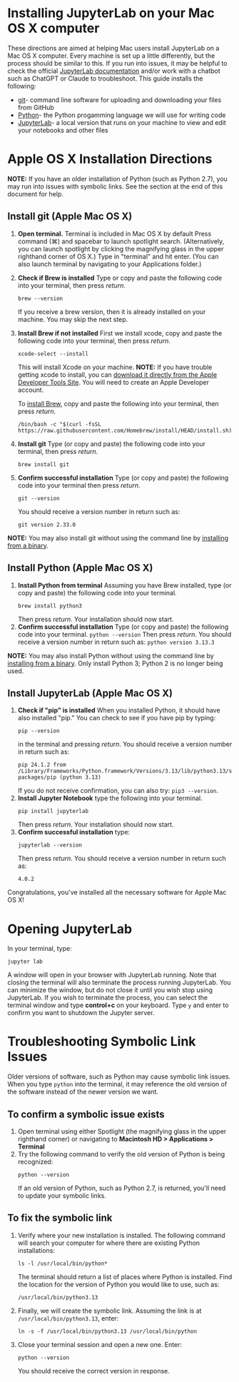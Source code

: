 # Installing JupyterLab on your Mac OS X computer

These directions are aimed at helping Mac users install JupyterLab on a Mac OS X computer. Every machine is set up a little differently, but the process should be similar to this. If you run into issues, it may be helpful to check the official [JupyterLab documentation](https://jupyterlab.readthedocs.io/en/stable/getting_started/installation.html) and/or work with a chatbot such as ChatGPT or Claude to troubleshoot. This guide installs the following:

* [git](https://git-scm.com/)- command line software for uploading and downloading your files from GitHub
* [Python](https://www.python.org/)- the Python progamming language we will use for writing code
* [JupyterLab](https://jupyter.org/)- a local version that runs on your machine to view and edit your notebooks and other files

# Apple OS X Installation Directions
**NOTE:** If you have an older installation of Python (such as Python 2.7), you may run into issues with symbolic links. See the section at the end of this document for help.

## Install git (Apple Mac OS X)

1. **Open terminal.** Terminal is included in Mac OS X by default Press command (⌘) and spacebar to launch spotlight search. (Alternatively, you can launch spotlight by clicking the magnifying glass in the upper righthand corner of OS X.) Type in "terminal" and hit enter. (You can also launch terminal by navigating to your Applications folder.)
2. **Check if Brew is installed** Type or copy and paste the following code into your terminal, then press *return*.
    ```
    brew --version
    ```
   If you receive a brew version, then it is already installed on your machine. You may skip the next step.
3. **Install Brew if not installed** First we install xcode, copy and paste the following code into your terminal, then press *return*.
    ```
    xcode-select --install
    ```
   This will install Xcode on your machine.
   **NOTE:** If you have trouble getting xcode to install, you can [download it directly from the Apple Developer Tools Site](https://developer.apple.com/downloads/index.action). You will need to create an Apple Developer account.

    To [install Brew](https://brew.sh/), copy and paste the following into your terminal, then press *return*.
    ```   
    /bin/bash -c "$(curl -fsSL https://raw.githubusercontent.com/Homebrew/install/HEAD/install.sh)"
    ```
4. **Install git** Type (or copy and paste) the following code into your terminal, then press *return*.
    ```
    brew install git
    ```
5. **Confirm successful installation** Type (or copy and paste) the following code into your terminal then press *return*.
    ```
    git --version
    ```
    You should receive a version number in return such as:
    ```
    git version 2.33.0
    ```

**NOTE:** You may also install git without using the command line by [installing from a binary](https://git-scm.com/download/mac).


## Install Python (Apple Mac OS X)

1. **Install Python from terminal** Assuming you have Brew installed, type (or copy and paste) the following code into your terminal.
    ```
    brew install python3
    ```
    Then press *return*. Your installation should now start.
2. **Confirm successful installation** Type (or copy and paste) the following code into your terminal.
    ```python --version```
    Then press *return*. You should receive a version number in return such as:
    ```python version 3.13.3```

**NOTE:** You may also install Python without using the command line by [installing from a binary](https://www.python.org/downloads/mac-osx/). Only install Python 3; Python 2 is no longer being used.

## Install JupyterLab (Apple Mac OS X)

1. **Check if "pip" is installed** When you installed Python, it should have also installed "pip." You can check to see if you have pip by typing:
    ```
    pip --version
    ```
    in the terminal and pressing *return*. You should receive a version number in return such as:
    ```
    pip 24.1.2 from /Library/Frameworks/Python.framework/Versions/3.13/lib/python3.13/site-packages/pip (python 3.13)
    ```
    If you do not receive confirmation, you can also try: ```pip3 --version```.
2. **Install Jupyter Notebook** type the following into your terminal.
    ```
    pip install jupyterlab
    ```
    Then press *return*. Your installation should now start.
3. **Confirm successful installation** type:
    ```
    jupyterlab --version
    ```
    Then press *return*. You should receive a version number in return such as:
    ```
    4.0.2
    ```

Congratulations, you've installed all the necessary software for Apple Mac OS X!

# Opening JupyterLab

In your terminal, type:

```jupyter lab```

A window will open in your browser with JupyterLab running. Note that closing the terminal will also terminate the process running JupyterLab. You can minimize the window, but do not close it until you wish stop using JupyterLab. If you wish to terminate the process, you can select the terminal window and type **control+c** on your keyboard. Type `y` and enter to confirm you want to shutdown the Jupyter server.

# Troubleshooting Symbolic Link Issues

Older versions of software, such as Python may cause symbolic link issues. When you type `python` into the terminal, it may reference the old version of the software instead of the newer version we want. 

## To confirm a symbolic issue exists

1. Open terminal using either Spotlight (the magnifying glass in the upper righthand corner) or navigating to
       **Macintosh HD > Applications > Terminal**
2. Try the following command to verify the old version of Python is being recognized:
    ```
    python --version
    ```
    If an old version of Python, such as Python 2.7, is returned, you'll need to update your symbolic links.

## To fix the symbolic link

1. Verify where your new installation is installed. The following command will search your computer for where there are existing Python installations:
    ```
    ls -l /usr/local/bin/python*
    ```
    The terminal should return a list of places where Python is installed. Find the location for the version of Python you would like to use, such as:
    ```
    /usr/local/bin/python3.13
    ```
2. Finally, we will create the symbolic link. Assuming the link is at `/usr/local/bin/python3.13`, enter:
    ```
    ln -s -f /usr/local/bin/python3.13 /usr/local/bin/python
    ```
3. Close your terminal session and open a new one. Enter:
    ```
    python --version
    ```
   You should receive the correct version in response. 